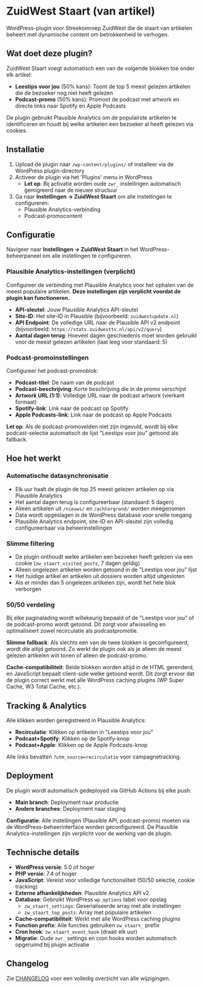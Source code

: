 # ZuidWest Staart (van artikel)

WordPress-plugin voor Streekomroep ZuidWest die de staart van artikelen beheert met dynamische content om betrokkenheid te verhogen.

## Wat doet deze plugin?

ZuidWest Staart voegt automatisch een van de volgende blokken toe onder elk artikel:

- **Leestips voor jou** (50% kans): Toont de top 5 meest gelezen artikelen die de bezoeker nog niet heeft gelezen
- **Podcast-promo** (50% kans): Promoot de podcast met artwork en directe links naar Spotify en Apple Podcasts

De plugin gebruikt Plausible Analytics om de populairste artikelen te identificeren en houdt bij welke artikelen een bezoeker al heeft gelezen via cookies.

## Installatie

1. Upload de plugin naar `/wp-content/plugins/` of installeer via de WordPress plugin-directory
2. Activeer de plugin via het 'Plugins' menu in WordPress
   - **Let op**: Bij activatie worden oude `zwr_` instellingen automatisch gemigreerd naar de nieuwe structuur
3. Ga naar **Instellingen → ZuidWest Staart** om alle instellingen te configureren:
   - Plausible Analytics-verbinding
   - Podcast-promocontent

## Configuratie

Navigeer naar **Instellingen → ZuidWest Staart** in het WordPress-beheerpaneel om alle instellingen te configureren.

### Plausible Analytics-instellingen (verplicht)

Configureer de verbinding met Plausible Analytics voor het ophalen van de meest populaire artikelen. **Deze instellingen zijn verplicht voordat de plugin kan functioneren.**

- **API-sleutel**: Jouw Plausible Analytics API-sleutel
- **Site-ID**: Het site-ID in Plausible (bijvoorbeeld: `zuidwestupdate.nl`)
- **API Endpoint**: De volledige URL naar de Plausible API v2 endpoint (bijvoorbeeld: `https://stats.zuidwesttv.nl/api/v2/query`)
- **Aantal dagen terug**: Hoeveel dagen geschiedenis moet worden gebruikt voor de meest gelezen artikelen (laat leeg voor standaard: 5)

### Podcast-promoinstellingen

Configureer het podcast-promoblok:

- **Podcast-titel**: De naam van de podcast
- **Podcast-beschrijving**: Korte beschrijving die in de promo verschijnt
- **Artwork URL (1:1)**: Volledige URL naar de podcast artwork (vierkant formaat)
- **Spotify-link**: Link naar de podcast op Spotify
- **Apple Podcasts-link**: Link naar de podcast op Apple Podcasts

**Let op**: Als de podcast-promovelden niet zijn ingevuld, wordt bij elke podcast-selectie automatisch de lijst "Leestips voor jou" getoond als fallback.

## Hoe het werkt

### Automatische datasynchronisatie

- Elk uur haalt de plugin de top 25 meest gelezen artikelen op via Plausible Analytics
- Het aantal dagen terug is configureerbaar (standaard: 5 dagen)
- Alleen artikelen uit `/nieuws/` en `/achtergrond/` worden meegenomen
- Data wordt opgeslagen in de WordPress database voor snelle toegang
- Plausible Analytics endpoint, site-ID en API-sleutel zijn volledig configureerbaar via beheerinstellingen

### Slimme filtering

- De plugin onthoudt welke artikelen een bezoeker heeft gelezen via een cookie (`zw_staart_visited_posts`, 7 dagen geldig)
- Alleen ongelezen artikelen worden getoond in de "Leestips voor jou" lijst
- Het huidige artikel en artikelen uit dossiers worden altijd uitgesloten
- Als er minder dan 5 ongelezen artikelen zijn, wordt het hele blok verborgen

### 50/50 verdeling

Bij elke paginalading wordt willekeurig bepaald of de "Leestips voor jou" of de podcast-promo wordt getoond. Dit zorgt voor afwisseling en optimaliseert zowel recirculatie als podcastpromotie.

**Slimme fallback**: Als slechts een van de twee blokken is geconfigureerd, wordt die altijd getoond. Zo werkt de plugin ook als je alleen de meest gelezen artikelen wilt tonen of alleen de podcast-promo.

**Cache-compatibiliteit**: Beide blokken worden altijd in de HTML gerenderd, en JavaScript bepaalt client-side welke getoond wordt. Dit zorgt ervoor dat de plugin correct werkt met alle WordPress caching plugins (WP Super Cache, W3 Total Cache, etc.).

## Tracking & Analytics

Alle klikken worden geregistreerd in Plausible Analytics:

- **Recirculatie**: Klikken op artikelen in "Leestips voor jou"
- **Podcast+Spotify**: Klikken op de Spotify-knop
- **Podcast+Apple**: Klikken op de Apple Podcasts-knop

Alle links bevatten `?utm_source=recirculatie` voor campagnetracking.

## Deployment

De plugin wordt automatisch gedeployed via GitHub Actions bij elke push:

- **Main branch**: Deployment naar productie
- **Andere branches**: Deployment naar staging

**Configuratie**: Alle instellingen (Plausible API, podcast-promo) moeten via de WordPress-beheerinterface worden geconfigureerd. De Plausible Analytics-instellingen zijn verplicht voor de werking van de plugin.

## Technische details

- **WordPress versie**: 5.0 of hoger
- **PHP versie**: 7.4 of hoger
- **JavaScript**: Vereist voor volledige functionaliteit (50/50 selectie, cookie tracking)
- **Externe afhankelijkheden**: Plausible Analytics API v2
- **Database**: Gebruikt WordPress `wp_options` tabel voor opslag
  - `zw_staart_settings`: Geserialiseerde array met alle instellingen
  - `zw_staart_top_posts`: Array met populaire artikelen
- **Cache-compatibiliteit**: Werkt met alle WordPress caching plugins
- **Function prefix**: Alle functies gebruiken `zw_staart_` prefix
- **Cron hook**: `zw_staart_event_hook` (draait elk uur)
- **Migratie**: Oude `zwr_` settings en cron hooks worden automatisch opgeruimd bij plugin activatie

## Changelog

Zie [CHANGELOG](CHANGELOG) voor een volledig overzicht van alle wijzigingen.
